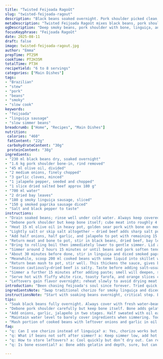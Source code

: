 ```yaml
---
title: "Twisted Feijoada Ragoût"
slug: "twisted-feijoada-ragout"
description: "Black beans soaked overnight. Pork shoulder picked clean, cubed. Bone kept for deep flavor. Sauté meat for smoky surface. Onion, garlic, but swap chorizo for smoky linguiça and add diced smoked paprika sausage; introduce a fresh jalapeño for heat. Bring to soft simmer, simmer low and slow. Mash part of beans with caramelized aromatics to thicken. Serve piping hot with fluffy rice, farofa, fresh orange wedges for brightness. No shortcuts. Real feijoada.)"
metaDescription: "Twisted Feijoada Ragoût mixes black beans, pork shoulder with bone, smoky linguiça, and diced smoked paprika sausage simmered slow. Layered flavors rich and smoky."
ogDescription: "Deep smoky beans, pork shoulder with bone, linguiça, and diced paprika sausage simmered low. Thickened with mashed beans and aromatics. Serve with rice and farofa."
focusKeyphrase: "Feijoada Ragoût"
date: 2025-08-11
draft: false
image: twisted-feijoada-ragout.jpg
author: "Emma"
prepTime: PT25M
cookTime: PT2H35M
totalTime: PT3H
recipeYield: "6 to 8 servings"
categories: ["Main Dishes"]
tags:
- "Brazilian"
- "stew"
- "pork"
- "beans"
- "smoky"
- "slow cook"
keywords:
- "feijoada"
- "linguiça sausage"
- "slow simmer beans"
breadcrumb: ["Home", "Recipes", "Main Dishes"]
nutrition: 
 calories: "460"
 fatContent: "22g"
 carbohydrateContent: "30g"
 proteinContent: "38g"
ingredients:
- "230 ml black beans dry, soaked overnight"
- "1.6 kg pork shoulder bone-in, rind removed"
- "45 ml olive oil, divided"
- "2 medium onions, finely chopped"
- "3 garlic cloves, minced"
- "1 jalapeño pepper, seeded and chopped"
- "1 slice dried salted beef approx 180 g"
- "700 ml water"
- "2 dried bay leaves"
- "180 g smoky linguiça sausage, sliced"
- "150 g smoked paprika sausage diced"
- "Salt and black pepper to taste"
instructions:
- "Drain soaked beans; rinse well under cold water. Always keep covered with fresh water while soaking; beans swell, need full coverage."
- "Debone pork shoulder but keep bone itself; cube meat into roughly 4 cm chunks. Plate bone for later use—it deepens broth."
- "Heat 15 ml olive oil in heavy pot, golden sear pork with bone on medium-high. Listen for crackling as meat browns; don’t overcrowd pan or it'll steam."
- "Lightly salt or skip salt altogether – dried beef adds sharp salt punch. Once browned, set meat aside, keep fat in pot."
- "Add half onions, half garlic, and jalapeño to pot with remaining 15 ml oil; gently sweat until translucent and spicy aroma pops, about 5 minutes."
- "Return meat and bone to pot, stir in black beans, dried beef, bay leaves. Pour in water just enough to cover—avoid too much to concentrate sauce."
- "Bring to rolling boil then immediately lower to gentle simmer. Lid askew. Stir occasionally, scrape bottom so nothing sticks or burns."
- "Simmer around 2 hours 15 minutes or until beans and pork soften tender but not mushy. Watch liquid—if evaporates too fast, add small amount boiling water."
- "About 30 minutes before done, stir in linguiça and diced smoked paprika sausage. Sausages add smoky fatty richness; slice thin so they meld quickly."
- "Meanwhile, scoop 200 ml cooked beans with some liquid into skillet with leftover onions and garlic and 15 ml oil. Sizzle gently over medium heat, mash with wooden spoon into coarse paste."
- "Return bean mash to pot, stir well. This thickens the sauce, gives body. Don’t skip; watery feijoada is saddest outcome."
- "Season cautiously—dried beef is salty. Taste before adding salt—usually only pepper needed."
- "Simmer a further 15 minutes after adding paste; smell will deepen, sauce thick and glossy."
- "Serve hot with fluffy white rice, toasty farofa, and orange slices crisp and juicy to cut richness."
- "Leftovers gain flavor overnight; reheat slowly to avoid drying meat."
introduction: "Been chasing feijoada's soul since forever. Tried quick versions, failed miserably. It’s not just thrown everything stew. It’s layering flavors, slow coaxing of beans to melt, pork shoulder with bone giving life to broth. Searing meat until tempted to lick pan. Then soft onions with garlic, a hint of heat from jalapeño added last minute instead of just plain chorizo, experiment sparked better complexity—bite with smoky tongues. The smell floods kitchen like old friend. You watch sauce thicken, rich and sticky. Don’t rush water addition. Patience rewards. Feijoada is thick, chunky, sweet smoky with salt punch from dried beef and richness from sausage twist. Serve with rice so plain it’s perfect offset to savory stew. Orange wedges for acid spark, farofa adding texture crunch. All basics but doing well, that’s the thing."
ingredientsNote: "Swap traditional chorizo for smoky linguiça and diced sausage with smoked paprika; both add smoky depth while cutting some grease. Jalapeño introduced for subtle heat, not overpowering. Bones left in pork shoulder, not discarded—you get deeper flavor, collagen extracting gelatinous richness, mouthfeel any chef craves. Soak beans fully—don’t skimp. Keep covered, change water if cloudy too early. Onions and garlic in two stages: first half softens in pot before meat goes back in; remainder crisp-fried with beans mashed adds dimension and thickened sauce. Use olive oil, not neutral; flavor boost and golden hues. Salt lightly before cooking, salt can be too much from cured beef, better to tweak at end. Reasonable portions too: 6-8 hungry eaters, no waste."
instructionsNote: "Start with soaking beans overnight, critical step. Beans plump, easy to cook without breaking too soon. Deboning pork takes minutes but worth effort for tender chunks instead of unwieldy bones. Brown meat in oil with some patience; sizzling sound turns quiet when meat ready to flip. No crowding! Then onions, garlic, jalapeños sweat slow, smells pop not burn—watch heat. Add beans, beef, bone, water. Simmer with lid off slightly for evaporation balance. Stir regularly or risk burning bottom—heavy pans preferred for even heat. Add sausages late so flavors don’t get lost and meats remain firm. Thickening with bean-onion mash rounds body; gently fry mash until smell changes, then fold in. Taste near end—adjust salt, black pepper only. Know stew is done when beans give soft resistance, meat pulls apart but holds shape. Serve with recommended sides or just rice if in pinch. Always better next day reheated gently. Use wooden spoon to avoid breaking pan surface and to mash beans cleanly. Keep liquid level just right: too much and it’s watery, too little and meat dries. Trust smell and texture more than clock. Feijoada's a slow dance but worth it."
tips:
- "Soak black beans fully overnight. Always cover with fresh water—beans swell, start cooking evenly. Change water once if turns cloudy early. Prevents tough skin or spoiled taste. Wet beans matter more than dry weight. No skipping soaking unless pressure cooker used but still prefer soak for texture control."
- "Debone pork shoulder carefully but keep bone itself. Bone adds gelatin—mouthfeel changes. Chunk meat roughly 4 cm so pieces stay intact during simmer. Bone off makes broth flat and mouthfeel thinner. Sear meat till fat renders and sound drops quiet—listen for crackling shift. Too crowded = steaming, no browning."
- "Add onions, garlic, jalapeño in two stages. Half sweated with oil early for soft sweetness. Rest fried with bean mash for deeper dimension. Onion caramelization provides backbone, jalapeño hits last for fresh kick. Use olive oil for color and aroma, neutral oils dull flavor. Heat low, slow sweat, smells pop but don’t burn."
- "Maintain water level to barely cover ingredients when simmering. Too much dilutes sauce, too little dries meat. Stir often scrape pot bottom, don’t let burn or stick. Lid askew avoids sealing in too much moisture and cooks off excess liquid. Watch evaporation but add boiling water if sauce shrinks too fast. Adjustments on the fly, no exact timing."
- "Mash portion of cooked beans with leftover onions and garlic in oil for body. Sizzle mash gently to unlock starch, thicken stew. Otherwise broth stays too thin and watery. Use wooden spoon; metal risks pan damage and uneven mash. Return mash to stew late. Stir in sausages 30 mins before end so they soften, release fat but don’t disintegrate."
faq:
- "q: Can I use chorizo instead of linguiça? a: Yes, chorizo works but changes smoke level and fat content. Chorizo is spicier, linguiça milder. Adjust jalapeño heat accordingly. Timing remains same for added sausages."
- "q: What if beans not soft after simmer? a: Keep simmer low, add hot water if drying out. Could be old beans or soaking incomplete. Pressure cooker helps speed. Late mash addition won't compensate undercooked beans but texture noticeable—watch feel not timer."
- "q: How to store leftovers? a: Cool quickly but don’t dry out. Can refrigerate covered up to 3 days, reheat gently. Freeze in airtight container for longer. Sauce thickens cold, add splash water when reheating. Flavor deepens next day, breaks up when reheated too fast."
- "q: Is bone essential? a: Bone adds gelatin and depth, sure, but can skip if short on time—add pork broth concentrate or stronger stock instead. Bone marrow melts into broth, subtle richness not matched by spice or sausage alone. But stew remains good without."

---
```

